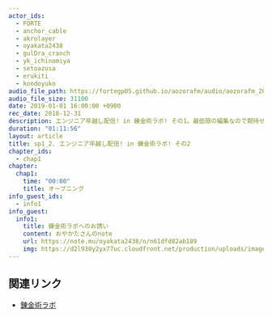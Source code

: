 ```yaml
---
actor_ids:
  - FORTE
  - anchor_cable
  - akrolayer
  - oyakata2438
  - gulDra_cranch
  - yk_ichinomiya
  - setoazusa
  - erukiti
  - kondoyuko
audio_file_path: https://fortegp05.github.io/aozorafm/audio/aozorafm_20180101_02.mp3
audio_file_size: 31100
date: 2019-01-01 16:00:00 +0900
rec_date: 2018-12-31
description: エンジニア年越し配信! in 錬金術ラボ! その1。最低限の編集なので期待せず音量は低めで聞くことを推奨します!
duration: "01:11:56"
layout: article
title: sp1_2. エンジニア年越し配信! in 錬金術ラボ! その2
chapter_ids:
  - chap1
chapter:
  chap1:
    time: "00:00"
    title: オープニング
info_guest_ids:
  - info1
info_guest:
  info1:
    title: 錬金術ラボへのお誘い
    content: おやかたさんのnote
    url: https://note.mu/oyakata2438/n/n61dfd82ab189
    img: https://d2l930y2yx77uc.cloudfront.net/production/uploads/images/8934831/profile_eccd6b125e3fe412d86485a42544732d.jpg
---
```


## 関連リンク
- [錬金術ラボ](https://note.mu/oyakata2438/n/n61dfd82ab189)
